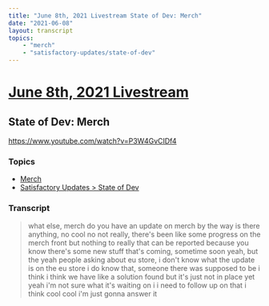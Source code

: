 ```yaml
---
title: "June 8th, 2021 Livestream State of Dev: Merch"
date: "2021-06-08"
layout: transcript
topics:
    - "merch"
    - "satisfactory-updates/state-of-dev"
---
```

# [June 8th, 2021 Livestream](../2021-06-08.md)
## State of Dev: Merch
https://www.youtube.com/watch?v=P3W4GvCIDf4

### Topics
* [Merch](../topics/merch.md)
* [Satisfactory Updates > State of Dev](../topics/satisfactory-updates/state-of-dev.md)

### Transcript

> what else, merch do you have an update on merch by the way is there anything, no cool no not really, there's been like some progress on the merch front but nothing to really that can be reported because you know there's some new stuff that's coming, sometime soon yeah, but the yeah people asking about eu store, i don't know what the update is on the eu store i do know that, someone there was supposed to be i think i think we have like a solution found but it's just not in place yet yeah i'm not sure what it's waiting on i i need to follow up on that i think cool cool i'm just gonna answer it
